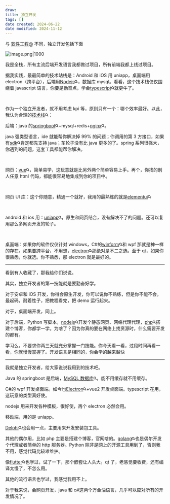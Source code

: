 ```yaml
---
draw:
title: 独立开发
tags: []
date created: 2024-06-22
date modified: 2024-11-12
---
```


与 [软件工程@](软件工程@.md) 不同，独立开发包括下面

![image.png|1000](https://imagehosting4picgo.oss-cn-beijing.aliyuncs.com/imagehosting/fix-dir%2Fpicgo%2Fpicgo-clipboard-images%2F2024%2F06%2F29%2F17-41-39-1be5e48ffa4b4c2b8adb54619e8c8f3d-20240629174138-8f7bc2.png)

<span class="RichText ztext CopyrightRichText-richText css-1ygg4xu" options="[object Object]" itemprop="text"><p data-first-child="" data-pid="J7vPRruD">我是全栈，所有主流后端开发语言我都做过项目，所有前端我都上线过项目。</p><p data-pid="OUm4OOe0">据我实践，最最简单的技术站栈是：Android 和 iOS 用 uniapp，桌面端用 electron（跨平台），后端用<span><a class="RichContent-EntityWord css-b7erz1" data-za-not-track-link="true" data-paste-text="true" href="https://www.zhihu.com/search?q=Nodejs&amp;search_source=Entity&amp;hybrid_search_source=Entity&amp;hybrid_search_extra=%7B%22sourceType%22%3A%22answer%22%2C%22sourceId%22%3A3383558689%7D" target="_blank">Nodejs<svg width="10px" height="10px" viewBox="0 0 15 15" class="css-1dvsrp"><path d="M10.89 9.477l3.06 3.059a1 1 0 0 1-1.414 1.414l-3.06-3.06a6 6 0 1 1 1.414-1.414zM6 10a4 4 0 1 0 0-8 4 4 0 0 0 0 8z" fill="currentColor"></path></svg></a></span>，数据库 mysql。看看，这个技术栈仅仅围绕着 javascript 语言，你要是勤奋点，学会<span><a class="RichContent-EntityWord css-b7erz1" data-za-not-track-link="true" data-paste-text="true" href="https://www.zhihu.com/search?q=typescript&amp;search_source=Entity&amp;hybrid_search_source=Entity&amp;hybrid_search_extra=%7B%22sourceType%22%3A%22answer%22%2C%22sourceId%22%3A3383558689%7D" target="_blank">typescript<svg width="10px" height="10px" viewBox="0 0 15 15" class="css-1dvsrp"><path d="M10.89 9.477l3.06 3.059a1 1 0 0 1-1.414 1.414l-3.06-3.06a6 6 0 1 1 1.414-1.414zM6 10a4 4 0 1 0 0-8 4 4 0 0 0 0 8z" fill="currentColor"></path></svg></a></span>就更牛了。</p><p class="ztext-empty-paragraph"><br></p><p data-pid="rF3Y5JlX">作为一个独立开发者，就不用考虑 kpi 等，原则只有一个：哪个效率最好。以此，我认为合理的<span><a class="RichContent-EntityWord css-b7erz1" data-za-not-track-link="true" data-paste-text="true" href="https://www.zhihu.com/search?q=%E6%8A%80%E6%9C%AF%E6%A0%88&amp;search_source=Entity&amp;hybrid_search_source=Entity&amp;hybrid_search_extra=%7B%22sourceType%22%3A%22answer%22%2C%22sourceId%22%3A3383558689%7D" target="_blank">技术栈<svg width="10px" height="10px" viewBox="0 0 15 15" class="css-1dvsrp"><path d="M10.89 9.477l3.06 3.059a1 1 0 0 1-1.414 1.414l-3.06-3.06a6 6 0 1 1 1.414-1.414zM6 10a4 4 0 1 0 0-8 4 4 0 0 0 0 8z" fill="currentColor"></path></svg></a></span>：</p><p data-pid="Z0s3dGKh">后端：java 的<span><a class="RichContent-EntityWord css-b7erz1" data-za-not-track-link="true" data-paste-text="true" href="https://www.zhihu.com/search?q=springboot&amp;search_source=Entity&amp;hybrid_search_source=Entity&amp;hybrid_search_extra=%7B%22sourceType%22%3A%22answer%22%2C%22sourceId%22%3A3383558689%7D" target="_blank">springboot<svg width="10px" height="10px" viewBox="0 0 15 15" class="css-1dvsrp"><path d="M10.89 9.477l3.06 3.059a1 1 0 0 1-1.414 1.414l-3.06-3.06a6 6 0 1 1 1.414-1.414zM6 10a4 4 0 1 0 0-8 4 4 0 0 0 0 8z" fill="currentColor"></path></svg></a></span>+mysql+redis+<span><a class="RichContent-EntityWord css-b7erz1" data-za-not-track-link="true" data-paste-text="true" href="https://www.zhihu.com/search?q=nginx&amp;search_source=Entity&amp;hybrid_search_source=Entity&amp;hybrid_search_extra=%7B%22sourceType%22%3A%22answer%22%2C%22sourceId%22%3A3383558689%7D" target="_blank">nginx<svg width="10px" height="10px" viewBox="0 0 15 15" class="css-1dvsrp"><path d="M10.89 9.477l3.06 3.059a1 1 0 0 1-1.414 1.414l-3.06-3.06a6 6 0 1 1 1.414-1.414zM6 10a4 4 0 1 0 0-8 4 4 0 0 0 0 8z" fill="currentColor"></path></svg></a></span>。</p><p data-pid="fy7RCsEU">java 强类型语言，ide 就能帮你解决掉 99% 的问题；你调用的第 3 方接口，如果有<span><a class="RichContent-EntityWord css-b7erz1" data-za-not-track-link="true" data-paste-text="true" href="https://www.zhihu.com/search?q=sdk&amp;search_source=Entity&amp;hybrid_search_source=Entity&amp;hybrid_search_extra=%7B%22sourceType%22%3A%22answer%22%2C%22sourceId%22%3A3383558689%7D" target="_blank">sdk<svg width="10px" height="10px" viewBox="0 0 15 15" class="css-1dvsrp"><path d="M10.89 9.477l3.06 3.059a1 1 0 0 1-1.414 1.414l-3.06-3.06a6 6 0 1 1 1.414-1.414zM6 10a4 4 0 1 0 0-8 4 4 0 0 0 0 8z" fill="currentColor"></path></svg></a></span>肯定都先支持 java；车轮子没有比 java 更多的了。spring 系列很强大，你遇到的问题，这套工具都能帮你解决。</p><p class="ztext-empty-paragraph"><br></p><p data-pid="tktYUjy5">网页：<span><a class="RichContent-EntityWord css-b7erz1" data-za-not-track-link="true" data-paste-text="true" href="https://www.zhihu.com/search?q=vue&amp;search_source=Entity&amp;hybrid_search_source=Entity&amp;hybrid_search_extra=%7B%22sourceType%22%3A%22answer%22%2C%22sourceId%22%3A3383558689%7D" target="_blank">vue<svg width="10px" height="10px" viewBox="0 0 15 15" class="css-1dvsrp"><path d="M10.89 9.477l3.06 3.059a1 1 0 0 1-1.414 1.414l-3.06-3.06a6 6 0 1 1 1.414-1.414zM6 10a4 4 0 1 0 0-8 4 4 0 0 0 0 8z" fill="currentColor"></path></svg></a></span>，简单易学，这玩意就是比另外两个简单容易上手。再个，你找的别人任意 html 代码，都能很容易地集成到你的项目中。</p><p class="ztext-empty-paragraph"><br></p><p data-pid="eHgu1ZUw">网页 UI 库：这个你随意，精通一个就好，我用的最熟练的就是<span><a class="RichContent-EntityWord css-b7erz1" data-za-not-track-link="true" data-paste-text="true" href="https://www.zhihu.com/search?q=elementui&amp;search_source=Entity&amp;hybrid_search_source=Entity&amp;hybrid_search_extra=%7B%22sourceType%22%3A%22answer%22%2C%22sourceId%22%3A3383558689%7D" target="_blank">elementui<svg width="10px" height="10px" viewBox="0 0 15 15" class="css-1dvsrp"><path d="M10.89 9.477l3.06 3.059a1 1 0 0 1-1.414 1.414l-3.06-3.06a6 6 0 1 1 1.414-1.414zM6 10a4 4 0 1 0 0-8 4 4 0 0 0 0 8z" fill="currentColor"></path></svg></a></span></p><p class="ztext-empty-paragraph"><br></p><p data-pid="SKMv-8JT">android 和 ios 用：<span><a class="RichContent-EntityWord css-b7erz1" data-za-not-track-link="true" data-paste-text="true" href="https://www.zhihu.com/search?q=uniapp&amp;search_source=Entity&amp;hybrid_search_source=Entity&amp;hybrid_search_extra=%7B%22sourceType%22%3A%22answer%22%2C%22sourceId%22%3A3383558689%7D" target="_blank">uniapp<svg width="10px" height="10px" viewBox="0 0 15 15" class="css-1dvsrp"><path d="M10.89 9.477l3.06 3.059a1 1 0 0 1-1.414 1.414l-3.06-3.06a6 6 0 1 1 1.414-1.414zM6 10a4 4 0 1 0 0-8 4 4 0 0 0 0 8z" fill="currentColor"></path></svg></a></span>，原生和网页结合，没有解决不了的问题。还可以复用那么多网页开发的轮子。</p><p class="ztext-empty-paragraph"><br></p><p data-pid="zRjEcPNl">桌面端：如果你的软件仅仅针对 windows，C#的<span><a class="RichContent-EntityWord css-b7erz1" data-za-not-track-link="true" data-paste-text="true" href="https://www.zhihu.com/search?q=winform&amp;search_source=Entity&amp;hybrid_search_source=Entity&amp;hybrid_search_extra=%7B%22sourceType%22%3A%22answer%22%2C%22sourceId%22%3A3383558689%7D" target="_blank">winform<svg width="10px" height="10px" viewBox="0 0 15 15" class="css-1dvsrp"><path d="M10.89 9.477l3.06 3.059a1 1 0 0 1-1.414 1.414l-3.06-3.06a6 6 0 1 1 1.414-1.414zM6 10a4 4 0 1 0 0-8 4 4 0 0 0 0 8z" fill="currentColor"></path></svg></a></span>和 wpf 那就是神一样的存在。如果要跨平台，不用想，<span><a class="RichContent-EntityWord css-b7erz1" data-za-not-track-link="true" data-paste-text="true" href="https://www.zhihu.com/search?q=electron&amp;search_source=Entity&amp;hybrid_search_source=Entity&amp;hybrid_search_extra=%7B%22sourceType%22%3A%22answer%22%2C%22sourceId%22%3A3383558689%7D" target="_blank">electron<svg width="10px" height="10px" viewBox="0 0 15 15" class="css-1dvsrp"><path d="M10.89 9.477l3.06 3.059a1 1 0 0 1-1.414 1.414l-3.06-3.06a6 6 0 1 1 1.414-1.414zM6 10a4 4 0 1 0 0-8 4 4 0 0 0 0 8z" fill="currentColor"></path></svg></a></span>那绝对是不二之选。至于 qt，如果你很熟悉，你就选。你不熟悉，那 electron 就是最好的。</p><hr><p data-pid="wBQ8LWPH">看到有人收藏了，那我给你们说说。</p><p data-pid="QdUlVgd2">其实，独立开发者的第一技能就是要勤奋好学。</p><p data-pid="CVNJelyh">对于安卓和 iOS 开发，你得会原生开发，你可以说你不熟练，但是你不能不会。最起码，耐着性子，把教程看完，把 demo 运行起来。</p><p data-pid="PH_M0BZE">对于，桌面端开发，同上。</p><p data-pid="Ns2rxHSb">对于后端，Python 写脚本，<span><a class="RichContent-EntityWord css-b7erz1" data-za-not-track-link="true" data-paste-text="true" href="https://www.zhihu.com/search?q=nodejs&amp;search_source=Entity&amp;hybrid_search_source=Entity&amp;hybrid_search_extra=%7B%22sourceType%22%3A%22answer%22%2C%22sourceId%22%3A3383558689%7D" target="_blank">nodejs<svg width="10px" height="10px" viewBox="0 0 15 15" class="css-1dvsrp"><path d="M10.89 9.477l3.06 3.059a1 1 0 0 1-1.414 1.414l-3.06-3.06a6 6 0 1 1 1.414-1.414zM6 10a4 4 0 1 0 0-8 4 4 0 0 0 0 8z" fill="currentColor"></path></svg></a></span>开发个静态网页、网络代理代理，<span><a class="RichContent-EntityWord css-b7erz1" data-za-not-track-link="true" data-paste-text="true" href="https://www.zhihu.com/search?q=php&amp;search_source=Entity&amp;hybrid_search_source=Entity&amp;hybrid_search_extra=%7B%22sourceType%22%3A%22answer%22%2C%22sourceId%22%3A3383558689%7D" target="_blank">php<svg width="10px" height="10px" viewBox="0 0 15 15" class="css-1dvsrp"><path d="M10.89 9.477l3.06 3.059a1 1 0 0 1-1.414 1.414l-3.06-3.06a6 6 0 1 1 1.414-1.414zM6 10a4 4 0 1 0 0-8 4 4 0 0 0 0 8z" fill="currentColor"></path></svg></a></span>搭建个博客，你都学一学。为啥了？因为你真的要在网络上找资源时，什么需要开发的都有。</p><p data-pid="1YcjRf92">学习么，不要求你两三天就充分掌握一门技能。你今天看一看，过段时间再看一看，你就慢慢掌握了。开发语言是相同的，你会学的越来越快 </p><hr><p data-pid="dulfn6U6">我就是独立开发者，给大家说说我用到的技术吧。</p><p data-pid="dhHCisP2">Java 的 springboot 是后端，<span><a class="RichContent-EntityWord css-b7erz1" data-za-not-track-link="true" data-paste-text="true" href="https://www.zhihu.com/search?q=MySQL%E6%95%B0%E6%8D%AE%E5%BA%93&amp;search_source=Entity&amp;hybrid_search_source=Entity&amp;hybrid_search_extra=%7B%22sourceType%22%3A%22answer%22%2C%22sourceId%22%3A3383558689%7D" target="_blank">MySQL 数据库<svg width="10px" height="10px" viewBox="0 0 15 15" class="css-1dvsrp"><path d="M10.89 9.477l3.06 3.059a1 1 0 0 1-1.414 1.414l-3.06-3.06a6 6 0 1 1 1.414-1.414zM6 10a4 4 0 1 0 0-8 4 4 0 0 0 0 8z" fill="currentColor"></path></svg></a></span>，能不用缓存就不用缓存。</p><p data-pid="wkYxWzbJ">C#的 wpf 开发桌面端。如今也<span><a class="RichContent-EntityWord css-b7erz1" data-za-not-track-link="true" data-paste-text="true" href="https://www.zhihu.com/search?q=Electron&amp;search_source=Entity&amp;hybrid_search_source=Entity&amp;hybrid_search_extra=%7B%22sourceType%22%3A%22answer%22%2C%22sourceId%22%3A3383558689%7D" target="_blank">Electron<svg width="10px" height="10px" viewBox="0 0 15 15" class="css-1dvsrp"><path d="M10.89 9.477l3.06 3.059a1 1 0 0 1-1.414 1.414l-3.06-3.06a6 6 0 1 1 1.414-1.414zM6 10a4 4 0 1 0 0-8 4 4 0 0 0 0 8z" fill="currentColor"></path></svg></a></span>+vue2 开发桌面端。typescript 在用，这玩意的类型真好使。</p><p data-pid="TIUV-VeR">nodejs 用来开发各种模板，很好使，再个 electron 必然会用。</p><p data-pid="LCJMttEN">移动端，用的是 uniapp。</p><p data-pid="O-kzpC3i"><span><a class="RichContent-EntityWord css-b7erz1" data-za-not-track-link="true" data-paste-text="true" href="https://www.zhihu.com/search?q=Delphi&amp;search_source=Entity&amp;hybrid_search_source=Entity&amp;hybrid_search_extra=%7B%22sourceType%22%3A%22answer%22%2C%22sourceId%22%3A3383558689%7D" target="_blank">Delphi<svg width="10px" height="10px" viewBox="0 0 15 15" class="css-1dvsrp"><path d="M10.89 9.477l3.06 3.059a1 1 0 0 1-1.414 1.414l-3.06-3.06a6 6 0 1 1 1.414-1.414zM6 10a4 4 0 1 0 0-8 4 4 0 0 0 0 8z" fill="currentColor"></path></svg></a></span>也会用一点，主要用来开发安装包工具。</p><p data-pid="UhSqbJzg">其他的偶尔用，比如 php 主要是搭建个博客，官网啥的。<span><a class="RichContent-EntityWord css-b7erz1" data-za-not-track-link="true" data-paste-text="true" href="https://www.zhihu.com/search?q=golang&amp;search_source=Entity&amp;hybrid_search_source=Entity&amp;hybrid_search_extra=%7B%22sourceType%22%3A%22answer%22%2C%22sourceId%22%3A3383558689%7D" target="_blank">golang<svg width="10px" height="10px" viewBox="0 0 15 15" class="css-1dvsrp"><path d="M10.89 9.477l3.06 3.059a1 1 0 0 1-1.414 1.414l-3.06-3.06a6 6 0 1 1 1.414-1.414zM6 10a4 4 0 1 0 0-8 4 4 0 0 0 0 8z" fill="currentColor"></path></svg></a></span>也是偶尔开发个代理或者简单的 http 服务器。Python 除非是网上的开源工具用到了，否则我不用，感觉代码比较难维护。</p><p data-pid="REfkgW4R">像<span><a class="RichContent-EntityWord css-b7erz1" data-za-not-track-link="true" data-paste-text="true" href="https://www.zhihu.com/search?q=flutter&amp;search_source=Entity&amp;hybrid_search_source=Entity&amp;hybrid_search_extra=%7B%22sourceType%22%3A%22answer%22%2C%22sourceId%22%3A3383558689%7D" target="_blank">flutter<svg width="10px" height="10px" viewBox="0 0 15 15" class="css-1dvsrp"><path d="M10.89 9.477l3.06 3.059a1 1 0 0 1-1.414 1.414l-3.06-3.06a6 6 0 1 1 1.414-1.414zM6 10a4 4 0 1 0 0-8 4 4 0 0 0 0 8z" fill="currentColor"></path></svg></a></span>也学过，试了一下，那个嵌套让人头大。qt 了，老感觉要收费，还有编译太慢了，不怎么用。</p><p data-pid="imYOZJcP">其他的流行语言也学过，我感觉我用不上。</p><p data-pid="LGlot2YS">对于我来说，会网页开发，java 和 c#这两个万金油语言，几乎可以应对所有的开发情况了。</p><p></p><p></p></span>
